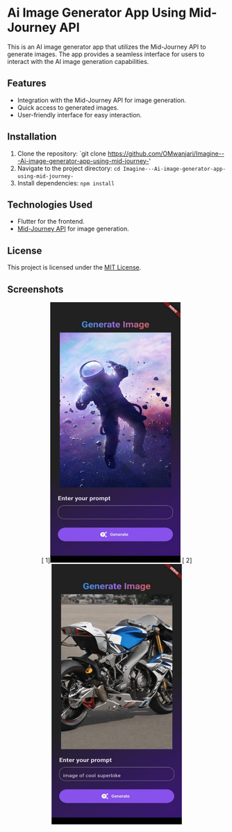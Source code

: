 # Ai Image Generator App Using Mid-Journey API

This is an AI image generator app that utilizes the Mid-Journey API to generate images. The app provides a seamless interface for users to interact with the AI image generation capabilities.

## Features
- Integration with the Mid-Journey API for image generation.
- Quick access to generated images.
- User-friendly interface for easy interaction.

## Installation
1. Clone the repository: `git clone https://github.com/OMwanjari/Imagine---Ai-image-generator-app-using-mid-journey-'
2. Navigate to the project directory: `cd Imagine---Ai-image-generator-app-using-mid-journey-`
3. Install dependencies: `npm install`

## Technologies Used
- Flutter for the frontend.
- [Mid-Journey API](https:/imagine.com) for image generation.

## License
This project is licensed under the [MIT License](LICENSE).

## Screenshots
<p align="center">
[ 1]<img src="https://github.com/OMwanjari/Imagine---Ai-image-generator-app-using-mid-journey-/blob/main/1.jpg"  width="300" height="600" />
[ 2]<img src="https://github.com/OMwanjari/Imagine---Ai-image-generator-app-using-mid-journey-/blob/main/2.jpg"  width="300" height="600" />
</p>
